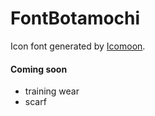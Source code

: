 # FontBotamochi

Icon font generated by [Icomoon](https://icomoon.io).



#### Coming soon
* training wear
* scarf
